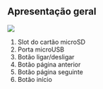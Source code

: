 ## Apresentação geral

![](http://static.energysistem.com/images/manuals/42535/59639b011093e.jpg)

1.  Slot do cartão microSD
2.  Porta microUSB
3. Botão ligar/desligar
4. Botão página anterior
5. Botão página seguinte
6. Botão início


